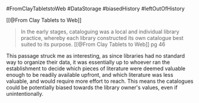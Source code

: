 #FromClayTabletstoWeb #DataStorage #biasedHistory #leftOutOfHistory

[[@From Clay Tablets to Web]]
>In the early stages, cataloguing was a local and individual library practice, whereby each library constructed its own catalogue best suited to its purpose.
>[[@From Clay Tablets to Web]] pg 46

This passage struck me as interesting, as since libraries had no standard way to organize their data, it was essentially up to whoever ran the establishment to decide which pieces of literature were deemed valuable enough to be readily available upfront, and which literature was less valuable, and would require more effort to reach. This means the catalogues could be potentially biased towards the library owner's values, even if unintentionally.
